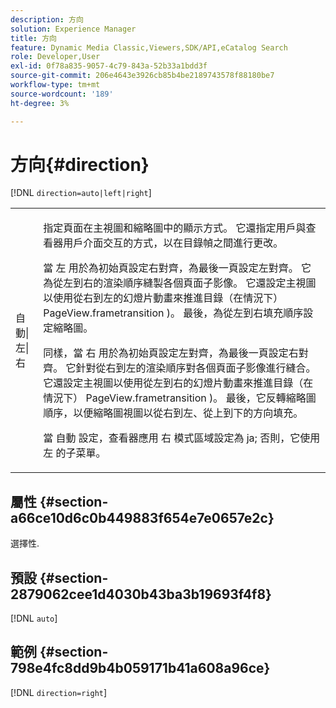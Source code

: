 ```yaml
---
description: 方向
solution: Experience Manager
title: 方向
feature: Dynamic Media Classic,Viewers,SDK/API,eCatalog Search
role: Developer,User
exl-id: 0f78a835-9057-4c79-843a-52b33a1bdd3f
source-git-commit: 206e4643e3926cb85b4be2189743578f88180be7
workflow-type: tm+mt
source-wordcount: '189'
ht-degree: 3%

---
```


# 方向{#direction}

[!DNL `direction=auto|left|right`]

<table id="table_1D425B7685D448459CD3FE8D683C813C"> 
 <tbody> 
  <tr> 
   <td colname="col1"> <p> <span class="codeph"> 自動|左|右 </span> </p> </td> 
   <td colname="col2"> <p>指定頁面在主視圖和縮略圖中的顯示方式。 它還指定用戶與查看器用戶介面交互的方式，以在目錄幀之間進行更改。 </p> <p>當 <span class="codeph"> 左 </span> 用於為初始頁設定右對齊，為最後一頁設定左對齊。 它為從左到右的渲染順序縫製各個頁面子影像。 它還設定主視圖以使用從右到左的幻燈片動畫來推進目錄（在情況下） <span class="codeph"> PageView.frametransition </span> )。 最後，為從左到右填充順序設定縮略圖。 </p> <p>同樣，當 <span class="codeph"> 右 </span> 用於為初始頁設定左對齊，為最後一頁設定右對齊。 它針對從右到左的渲染順序對各個頁面子影像進行縫合。 它還設定主視圖以使用從左到右的幻燈片動畫來推進目錄（在情況下） <span class="codeph"> PageView.frametransition </span> )。 最後，它反轉縮略圖順序，以便縮略圖視圖以從右到左、從上到下的方向填充。 </p> <p>當 <span class="codeph"> 自動 </span> 設定，查看器應用 <span class="codeph"> 右 </span> 模式區域設定為 <span class="codeph"> ja; </span>否則，它使用 <span class="codeph"> 左 </span> 的子菜單。 </p> </td> 
  </tr> 
 </tbody> 
</table>

## 屬性 {#section-a66ce10d6c0b449883f654e7e0657e2c}

選擇性.

## 預設 {#section-2879062cee1d4030b43ba3b19693f4f8}

[!DNL `auto`]

## 範例 {#section-798e4fc8dd9b4b059171b41a608a96ce}

[!DNL `direction=right`]
